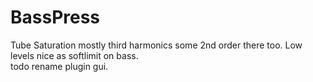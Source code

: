 # BassPress
Tube
Saturation mostly third harmonics some 2nd order there too. Low levels nice as softlimit on bass. <br>
todo rename plugin gui.
